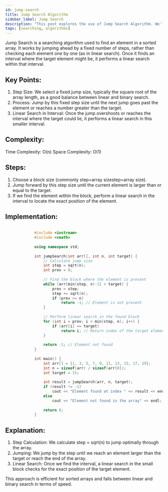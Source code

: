 ```yaml
---
id: jump-search
title: Jump Search Algorithm
sidebar_label: Jump Search
description: "This post explores the use of Jump Search Algorithm. We'll provide code implementations C++."
tags: [searching, algorithms]
---
```


Jump Search is a searching algorithm used to find an element in a sorted array. It works by jumping ahead by a fixed number of steps, rather than checking each element one by one (as in linear search). Once it finds an interval where the target element might be, it performs a linear search within that interval.

## Key Points:
1) Step Size: We select a fixed jump size, typically the square root of the array length, as a good balance between linear and binary search.
2) Process: Jump by this fixed step size until the next jump goes past the element or reaches a number greater than the target.
3) Linear Search in Interval: Once the jump overshoots or reaches the interval where the target could lie, it performs a linear search in this smaller interval.

## Complexity:
Time Complexity: O(n)
Space Complexity: O(1)

## Steps:
1) Choose a block size (commonly step=array sizestep=array size).
2) Jump forward by this step size until the current element is larger than or equal to the target.
3) If we find the element within the block, perform a linear search in the interval to locate the exact position of the element.

## Implementation:

   ```C++
        
                #include <iostream>
                #include <cmath>
                
                using namespace std;
                
                int jumpSearch(int arr[], int n, int target) {
                    // Calculate jump size
                    int step = sqrt(n);
                    int prev = 0;
                
                    // Find the block where the element is present
                    while (arr[min(step, n)-1] < target) {
                        prev = step;
                        step += sqrt(n);
                        if (prev >= n)
                            return -1; // Element is not present
                    }
                
                    // Perform linear search in the found block
                    for (int i = prev; i < min(step, n); i++) {
                        if (arr[i] == target)
                            return i; // Return index of the target element
                    }
                
                    return -1; // Element not found
                }
                
                int main() {
                    int arr[] = {1, 3, 5, 7, 9, 11, 13, 15, 17, 19};
                    int n = sizeof(arr) / sizeof(arr[0]);
                    int target = 15;
                
                    int result = jumpSearch(arr, n, target);
                    if (result != -1)
                        cout << "Element found at index " << result << endl;
                    else
                        cout << "Element not found in the array" << endl;
                
                    return 0;
                }
```

## Explanation:
1) Step Calculation: We calculate step = sqrt(n) to jump optimally through the array.
2) Jumping: We jump by the step until we reach an element larger than the target or reach the end of the array.
3) Linear Search: Once we find the interval, a linear search in the small block checks for the exact position of the target element.

This approach is efficient for sorted arrays and falls between linear and binary search in terms of speed.
